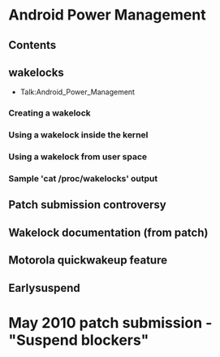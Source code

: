 # Android Power Management
## Contents
## wakelocks
* Talk:Android_Power_Management
### Creating a wakelock
### Using a wakelock inside the kernel
### Using a wakelock from user space
### Sample 'cat /proc/wakelocks' output
## Patch submission controversy
## Wakelock documentation (from patch)
## Motorola quickwakeup feature
## Earlysuspend
# May 2010 patch submission - "Suspend blockers"
